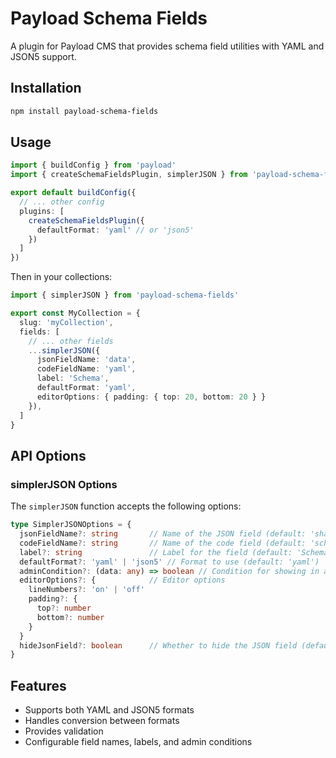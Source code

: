 # Payload Schema Fields

A plugin for Payload CMS that provides schema field utilities with YAML and JSON5 support.

## Installation

```bash
npm install payload-schema-fields
```

## Usage

```typescript
import { buildConfig } from 'payload'
import { createSchemaFieldsPlugin, simplerJSON } from 'payload-schema-fields'

export default buildConfig({
  // ... other config
  plugins: [
    createSchemaFieldsPlugin({
      defaultFormat: 'yaml' // or 'json5'
    })
  ]
})
```

Then in your collections:

```typescript
import { simplerJSON } from 'payload-schema-fields'

export const MyCollection = {
  slug: 'myCollection',
  fields: [
    // ... other fields
    ...simplerJSON({
      jsonFieldName: 'data',
      codeFieldName: 'yaml',
      label: 'Schema',
      defaultFormat: 'yaml',
      editorOptions: { padding: { top: 20, bottom: 20 } }
    }),
  ]
}
```

## API Options

### simplerJSON Options

The `simplerJSON` function accepts the following options:

```typescript
type SimplerJSONOptions = {
  jsonFieldName?: string       // Name of the JSON field (default: 'shape')
  codeFieldName?: string       // Name of the code field (default: 'schemaYaml')
  label?: string               // Label for the field (default: 'Schema')
  defaultFormat?: 'yaml' | 'json5' // Format to use (default: 'yaml')
  adminCondition?: (data: any) => boolean // Condition for showing in admin
  editorOptions?: {            // Editor options
    lineNumbers?: 'on' | 'off'
    padding?: {
      top?: number
      bottom?: number
    }
  }
  hideJsonField?: boolean      // Whether to hide the JSON field (default: true)
}
```

## Features

- Supports both YAML and JSON5 formats
- Handles conversion between formats
- Provides validation
- Configurable field names, labels, and admin conditions
